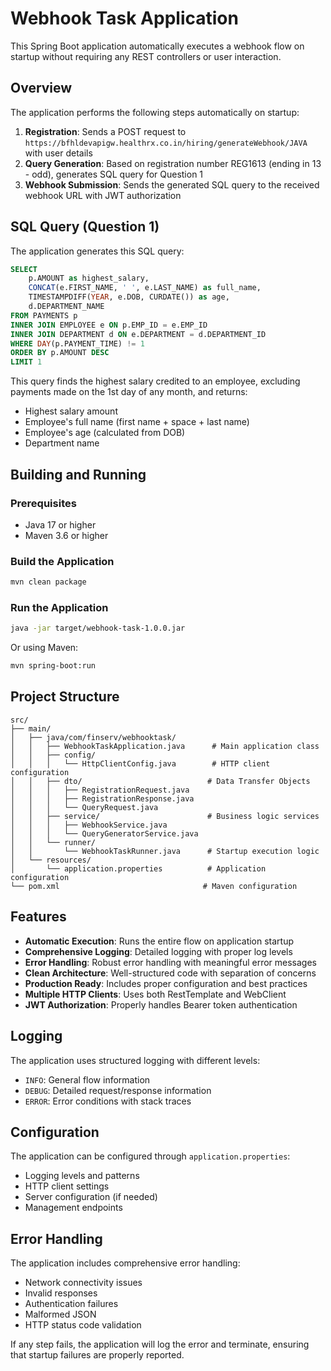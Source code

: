 # Webhook Task Application

This Spring Boot application automatically executes a webhook flow on startup without requiring any REST controllers or user interaction.

## Overview

The application performs the following steps automatically on startup:

1. **Registration**: Sends a POST request to `https://bfhldevapigw.healthrx.co.in/hiring/generateWebhook/JAVA` with user details
2. **Query Generation**: Based on registration number REG1613 (ending in 13 - odd), generates SQL query for Question 1
3. **Webhook Submission**: Sends the generated SQL query to the received webhook URL with JWT authorization

## SQL Query (Question 1)

The application generates this SQL query:
```sql
SELECT 
    p.AMOUNT as highest_salary,
    CONCAT(e.FIRST_NAME, ' ', e.LAST_NAME) as full_name,
    TIMESTAMPDIFF(YEAR, e.DOB, CURDATE()) as age,
    d.DEPARTMENT_NAME
FROM PAYMENTS p
INNER JOIN EMPLOYEE e ON p.EMP_ID = e.EMP_ID
INNER JOIN DEPARTMENT d ON e.DEPARTMENT = d.DEPARTMENT_ID
WHERE DAY(p.PAYMENT_TIME) != 1
ORDER BY p.AMOUNT DESC
LIMIT 1
```

This query finds the highest salary credited to an employee, excluding payments made on the 1st day of any month, and returns:
- Highest salary amount
- Employee's full name (first name + space + last name)
- Employee's age (calculated from DOB)
- Department name

## Building and Running

### Prerequisites
- Java 17 or higher
- Maven 3.6 or higher

### Build the Application
```bash
mvn clean package
```

### Run the Application
```bash
java -jar target/webhook-task-1.0.0.jar
```

Or using Maven:
```bash
mvn spring-boot:run
```

## Project Structure

```
src/
├── main/
│   ├── java/com/finserv/webhooktask/
│   │   ├── WebhookTaskApplication.java      # Main application class
│   │   ├── config/
│   │   │   └── HttpClientConfig.java        # HTTP client configuration
│   │   ├── dto/                            # Data Transfer Objects
│   │   │   ├── RegistrationRequest.java
│   │   │   ├── RegistrationResponse.java
│   │   │   └── QueryRequest.java
│   │   ├── service/                        # Business logic services
│   │   │   ├── WebhookService.java
│   │   │   └── QueryGeneratorService.java
│   │   └── runner/
│   │       └── WebhookTaskRunner.java      # Startup execution logic
│   └── resources/
│       └── application.properties          # Application configuration
└── pom.xml                                # Maven configuration
```

## Features

- **Automatic Execution**: Runs the entire flow on application startup
- **Comprehensive Logging**: Detailed logging with proper log levels
- **Error Handling**: Robust error handling with meaningful error messages
- **Clean Architecture**: Well-structured code with separation of concerns
- **Production Ready**: Includes proper configuration and best practices
- **Multiple HTTP Clients**: Uses both RestTemplate and WebClient
- **JWT Authorization**: Properly handles Bearer token authentication

## Logging

The application uses structured logging with different levels:
- `INFO`: General flow information
- `DEBUG`: Detailed request/response information
- `ERROR`: Error conditions with stack traces

## Configuration

The application can be configured through `application.properties`:
- Logging levels and patterns
- HTTP client settings
- Server configuration (if needed)
- Management endpoints

## Error Handling

The application includes comprehensive error handling:
- Network connectivity issues
- Invalid responses
- Authentication failures
- Malformed JSON
- HTTP status code validation

If any step fails, the application will log the error and terminate, ensuring that startup failures are properly reported.
